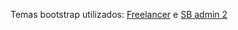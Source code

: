 Temas bootstrap utilizados: 
[Freelancer](http://startbootstrap.com/template-overviews/freelancer/) e 
[SB admin 2](https://startbootstrap.com/themes/sb-admin-2/)
